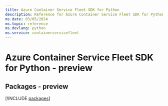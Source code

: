 ```yaml
---
title: Azure Container Service Fleet SDK for Python
description: Reference for Azure Container Service Fleet SDK for Python
ms.date: 03/05/2024
ms.topic: reference
ms.devlang: python
ms.service: containerservicefleet
---
```

# Azure Container Service Fleet SDK for Python - preview
## Packages - preview
[!INCLUDE [packages](container-service-fleet-index.md)]